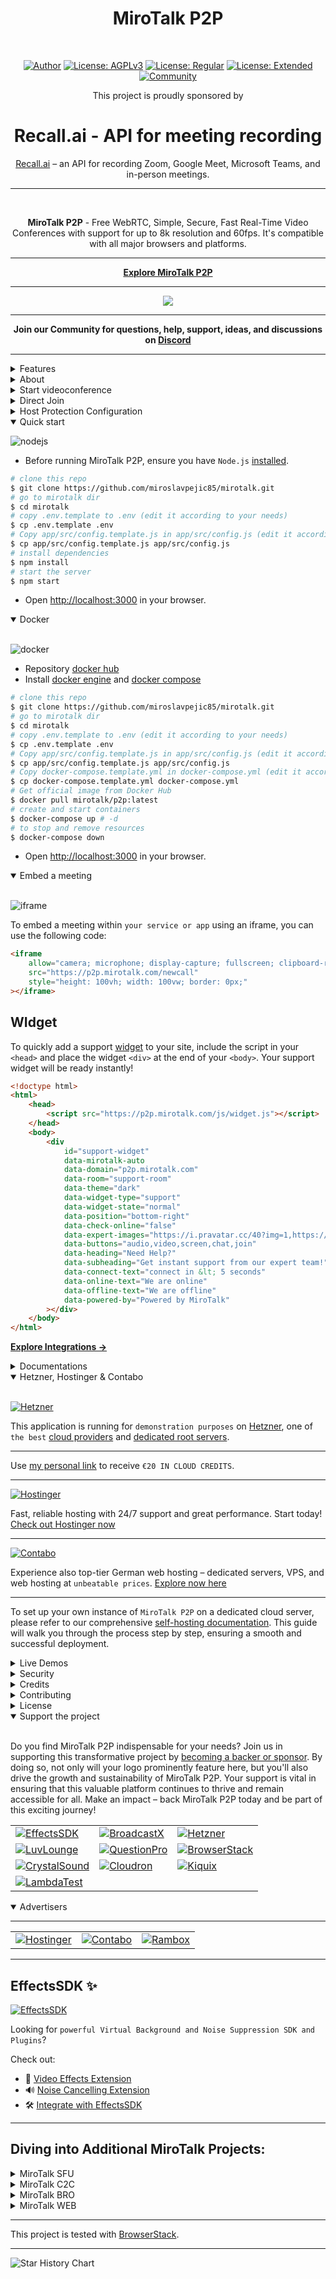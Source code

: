<h1 align="center">MiroTalk P2P</h1>

<br />

<div align="center">

<a href="https://www.linkedin.com/in/miroslav-pejic-976a07101/">![Author](https://img.shields.io/badge/Author-Miroslav_Pejic-brightgreen.svg)</a>
<a href="https://choosealicense.com/licenses/agpl-3.0/">![License: AGPLv3](https://img.shields.io/badge/License-AGPLv3_Open_Surce-blue.svg)</a>
<a href="https://codecanyon.net/item/mirotalk-p2p-webrtc-realtime-video-conferences/38376661">![License: Regular](https://img.shields.io/badge/License-Regular_Private_Use-lightblue.svg)</a>
<a href="https://codecanyon.net/item/mirotalk-p2p-webrtc-realtime-video-conferences/38376661">![License: Extended](https://img.shields.io/badge/License-Extended_Commercial_Use-darkgreen.svg)</a>
<a href="https://discord.gg/rgGYfeYW3N">![Community](https://img.shields.io/badge/Community-forum-pink.svg)</a>

This project is proudly sponsored by

</div>

<h1 align=center>Recall.ai - API for meeting recording</h1>
<p align="center">
    <a href="https://recall.ai/?utm_source=mirotalkp2p&utm_medium=sponsorship">Recall.ai</a> – an API for recording Zoom, Google Meet, Microsoft Teams, and in-person meetings.
</p>

<hr />

<br />

<p align="center">
<strong>MiroTalk P2P</strong> - Free WebRTC, Simple, Secure, Fast Real-Time Video Conferences with support for up to 8k resolution and 60fps. It's compatible with all major browsers and platforms.
</p>

<hr/>

<p align="center">
    <strong><a href="https://p2p.mirotalk.com">Explore MiroTalk P2P</a></strong>
</p>

<hr />

<p align="center">
    <a href="https://p2p.mirotalk.com"><img src="public/images/mirotalk-header.gif"></a>
</p>

<hr />

<strong>
    <p align="center">
        Join our Community for questions, help, support, ideas, and discussions on <a href='https://discord.gg/rgGYfeYW3N'>Discord</a>
    </p>
</strong>

<hr />

<details>
<summary>Features</summary>

<br/>

- Is `100% Free` - `Open Source under (AGPLv3)` - `Self Hosted` and [PWA](https://en.wikipedia.org/wiki/Progressive_web_application)!
- No downloads, plugins, or logins required – completely browser-based.
- Unlimited conference rooms with no time limitations.
- Translated into 133 languages.
- Support for the OpenID Connect (OIDC) authentication layer.
- Host protection to prevent unauthorized access.
- User auth to prevent unauthorized access.
- Room password protection.
- JWT.io securely manages credentials for host configurations and user authentication, enhancing security and streamlining processes.
- Compatible with desktop and mobile devices.
- Optimized mobile room URL sharing.
- Webcam streaming with front and rear camera support for mobile devices.
- Crystal-clear audio streaming with speaking detection and volume indicators.
- Screen sharing for presentations.
- File sharing with drag-and-drop support.
- Choose your audio input, output, and video source.
- Supports video quality up to 8K and 60 FPS.
- Supports advance Video/Document Picture-in-Picture (PiP) offering a more streamlined and flexible viewing experience.
- Record your screen, audio, and video.
- Snapshot video frames and save them as PNG images.
- Chat with an Emoji Picker for expressing feelings, private messages, Markdown support, and conversation saving.
- ChatGPT (powered by OpenAI) for answering questions, providing information, and connecting users to relevant resources.
- Speech recognition for sending spoken messages.
- Push-to-talk functionality, similar to a walkie-talkie.
- Advanced collaborative whiteboard for teachers.
- Real-time sharing of YouTube embed videos, video files (MP4, WebM, OGG), and audio files (MP3).
- Full-screen mode with one-click video element zooming and pin/unpin.
- Customizable UI themes.
- Right-click options on video elements for additional controls.
- Direct peer-to-peer connections for low-latency communication through WebRTC.
- Supports [REST API](app/api/README.md) (Application Programming Interface).
- Integration with [Mattermost](https://mattermost.com/) for enhanced communication.
- Integration with [Slack](https://api.slack.com/apps/) for enhanced communication.
- Utilizes [Sentry](https://sentry.io/) for error reporting.
- And much more...

</details>

<details>
<summary>About</summary>

<br>

- [Presentation](https://www.canva.com/design/DAE693uLOIU/view)
- [Video Overview](https://www.youtube.com/watch?v=_IVn2aINYww)

</details>

<details>
<summary>Start videoconference</summary>

<br/>

1. `Open` [MiroTalk P2P](https://p2p.mirotalk.com/newcall) or [alternative link](https://mirotalk.up.railway.app/newcall).
2. `Choose` a room name and click **Join Room**.
3. `Grant` camera and microphone access.
4. `Share` the room URL and wait for participants to join the video conference.

</details>

<details>
<summary>Direct Join</summary>

<br/>

- You can `directly join a room` by using links like:
- https://p2p.mirotalk.com/join?room=test&name=mirotalk&avatar=0&audio=0&video=0&screen=0&chat=0&hide=0&notify=0
- https://mirotalk.up.railway.app/join?room=test&name=mirotalk&avatar=0&audio=0&video=0&screen=0&chat=0&hide=0&notify=0

    | Params | Type    | Description     |
    | ------ | ------- | --------------- |
    | room   | string  | Room Id         |
    | name   | string  | User name       |
    | avatar | Mixed   | User avatar     |
    | audio  | boolean | Audio stream    |
    | video  | boolean | Video stream    |
    | screen | boolean | Screen stream   |
    | chat.  | boolean | Chat            |
    | hide   | boolean | Hide myself     |
    | notify | boolean | Welcome message |
    | token  | string  | jwt token       |

> **Note**
>
> The `token` parameter are optional when either `HOST_PROTECTED` or `HOST_USER_AUTH` is set to `true` in the `.env` file. The valid list of users is defined in the `HOST_USERS` configuration.

</details>

<details>
<summary>Host Protection Configuration</summary>

<br/>

When [host protection](https://docs.mirotalk.com/mirotalk-p2p/host-protection/) or host user auth is enabled, the host/users must provide a valid username and password as specified in the `.env` file.

| Params           | Value                                                                            | Description                                                                            |
| ---------------- | -------------------------------------------------------------------------------- | -------------------------------------------------------------------------------------- |
| `HOST_PROTECTED` | `true` if protection is enabled, `false` if not (default false)                  | Requires the host to provide a valid username and password during room initialization. |
| `HOST_USER_AUTH` | `true` if user authentication is required, `false` if not (default false).       | Determines whether host authentication is required.                                    |
| `HOST_USERS`     | JSON array with user objects: `{"username": "username", "password": "password"}` | List of valid host users with their credentials.                                       |

</details>

<details open>
<summary>Quick start</summary>

![nodejs](public/images/nodejs.png)

- Before running MiroTalk P2P, ensure you have `Node.js` [installed](https://nodejs.org/en/download).

```bash
# clone this repo
$ git clone https://github.com/miroslavpejic85/mirotalk.git
# go to mirotalk dir
$ cd mirotalk
# copy .env.template to .env (edit it according to your needs)
$ cp .env.template .env
# Copy app/src/config.template.js in app/src/config.js (edit it according to your needs)
$ cp app/src/config.template.js app/src/config.js
# install dependencies
$ npm install
# start the server
$ npm start
```

- Open [http://localhost:3000](http://localhost:3000) in your browser.

</details>

<details open>
<summary>Docker</summary>

<br/>

![docker](public/images/docker.png)

- Repository [docker hub](https://hub.docker.com/r/mirotalk/p2p)
- Install [docker engine](https://docs.docker.com/engine/install/) and [docker compose](https://docs.docker.com/compose/install/)

```bash
# clone this repo
$ git clone https://github.com/miroslavpejic85/mirotalk.git
# go to mirotalk dir
$ cd mirotalk
# copy .env.template to .env (edit it according to your needs)
$ cp .env.template .env
# Copy app/src/config.template.js in app/src/config.js (edit it according to your needs)
$ cp app/src/config.template.js app/src/config.js
# Copy docker-compose.template.yml in docker-compose.yml (edit it according to your needs)
$ cp docker-compose.template.yml docker-compose.yml
# Get official image from Docker Hub
$ docker pull mirotalk/p2p:latest
# create and start containers
$ docker-compose up # -d
# to stop and remove resources
$ docker-compose down
```

- Open [http://localhost:3000](http://localhost:3000) in your browser.

</details>

<details open>
<summary>Embed a meeting</summary>

<br/>

![iframe](public/images/iframe.png)

To embed a meeting within `your service or app` using an iframe, you can use the following code:

```html
<iframe
    allow="camera; microphone; display-capture; fullscreen; clipboard-read; clipboard-write; web-share; autoplay"
    src="https://p2p.mirotalk.com/newcall"
    style="height: 100vh; width: 100vw; border: 0px;"
></iframe>
```

## WIdget

To quickly add a support [widget](https://codepen.io/Miroslav-Pejic/pen/Byowjvb) to your site, include the script in your `<head>` and place the widget `<div>` at the end of your `<body>`. Your support widget will be ready instantly!

```html
<!doctype html>
<html>
    <head>
        <script src="https://p2p.mirotalk.com/js/widget.js"></script>
    </head>
    <body>
        <div
            id="support-widget"
            data-mirotalk-auto
            data-domain="p2p.mirotalk.com"
            data-room="support-room"
            data-theme="dark"
            data-widget-type="support"
            data-widget-state="normal"
            data-position="bottom-right"
            data-check-online="false"
            data-expert-images="https://i.pravatar.cc/40?img=1,https://i.pravatar.cc/40?img=2,https://i.pravatar.cc/40?img=3"
            data-buttons="audio,video,screen,chat,join"
            data-heading="Need Help?"
            data-subheading="Get instant support from our expert team!"
            data-connect-text="connect in &lt; 5 seconds"
            data-online-text="We are online"
            data-offline-text="We are offline"
            data-powered-by="Powered by MiroTalk"
        ></div>
    </body>
</html>
```

**[Explore Integrations →](https://docs.mirotalk.com/mirotalk-p2p/integration/)**

</details>

<details>
<summary>Documentations</summary>

<br>

- `Ngrok/HTTPS:` You can start a video conference directly from your local PC and make it accessible from any device outside your network by following [these instructions](docs/ngrok.md), or expose it directly on [HTTPS](app/ssl/README.md).

- `Stun/Turn:` Install your own [Stun & Turn](https://docs.mirotalk.com/coturn/stun-turn/) by following [this instructions](./docs/coturn.md).

- `Self-hosting:` For `self-hosting MiroTalk P2P` on your own dedicated server, please refer to [this comprehensive guide](docs/self-hosting.md). It will provide you with all the necessary instructions to get your MiroTalk P2P instance up and running smoothly.

- `Rest API:` The [API documentation](https://docs.mirotalk.com/mirotalk-p2p/api/) uses [swagger](https://swagger.io/) at http://localhost:3000/api/v1/docs. Or check it out on [live](https://p2p.mirotalk.com/api/v1/docs).

### 1. Stats Endpoint (Get server statistics)

```bash
curl -X GET "http://localhost:3000/api/v1/stats" -H "authorization: mirotalkp2p_default_secret" -H "Content-Type: application/json"
curl -X GET "https://p2p.mirotalk.com/api/v1/stats" -H "authorization: mirotalkp2p_default_secret" -H "Content-Type: application/json"
curl -X GET "https://mirotalk.up.railway.app/api/v1/stats" -H "authorization: mirotalkp2p_default_secret" -H "Content-Type: application/json"
```

### 2. Meetings Endpoint (Get active meetings)

```bash
curl -X GET "http://localhost:3000/api/v1/meetings" -H "authorization: mirotalkp2p_default_secret" -H "Content-Type: application/json"
curl -X GET "https://p2p.mirotalk.com/api/v1/meetings" -H "authorization: mirotalkp2p_default_secret" -H "Content-Type: application/json"
curl -X GET "https://mirotalk.up.railway.app/api/v1/meetings" -H "authorization: mirotalkp2p_default_secret" -H "Content-Type: application/json"
```

### 3. Create Meeting

```bash
curl -X POST "http://localhost:3000/api/v1/meeting" -H "authorization: mirotalkp2p_default_secret" -H "Content-Type: application/json"
curl -X POST "https://p2p.mirotalk.com/api/v1/meeting" -H "authorization: mirotalkp2p_default_secret" -H "Content-Type: application/json"
curl -X POST "https://mirotalk.up.railway.app/api/v1/meeting" -H "authorization: mirotalkp2p_default_secret" -H "Content-Type: application/json"
```

### 4. Join Meeting (Basic)

```bash
curl -X POST "http://localhost:3000/api/v1/join" -H "authorization: mirotalkp2p_default_secret" -H "Content-Type: application/json" --data '{"room":"test","name":"mirotalk","avatar":false,"audio":true,"video":true,"screen":false,"chat":false,"hide":false,"notify":true}'
curl -X POST "https://p2p.mirotalk.com/api/v1/join" -H "authorization: mirotalkp2p_default_secret" -H "Content-Type: application/json" --data '{"room":"test","name":"mirotalk","avatar":false,"audio":true,"video":true,"screen":false,"chat":false,"hide":false,"notify":true}'
curl -X POST "https://mirotalk.up.railway.app/api/v1/join" -H "authorization: mirotalkp2p_default_secret" -H "Content-Type: application/json" --data '{"room":"test","name":"mirotalk","avatar":false,"audio":true,"video":true,"screen":false,"chat":false,"hide":false,"notify":true}'
```

### 5. Join Meeting with Token

```bash
curl -X POST "http://localhost:3000/api/v1/join" -H "authorization: mirotalkp2p_default_secret" -H "Content-Type: application/json" --data '{"room":"test","name":"mirotalk","audio":true,"video":true,"screen":false,"chat":false,"hide":false,"notify":true,"token":{"username":"username","password":"password","presenter":true,"expire":"1h"}}'
curl -X POST "https://p2p.mirotalk.com/api/v1/join" -H "authorization: mirotalkp2p_default_secret" -H "Content-Type: application/json" --data '{"room":"test","name":"mirotalk","audio":true,"video":true,"screen":false,"chat":false,"hide":false,"notify":true,"token":{"username":"username","password":"password","presenter":true,"expire":"1h"}}'
curl -X POST "https://mirotalk.up.railway.app/api/v1/join" -H "authorization: mirotalkp2p_default_secret" -H "Content-Type: application/json" --data '{"room":"test","name":"mirotalk","audio":true,"video":true,"screen":false,"chat":false,"hide":false,"notify":true,"token":{"username":"username","password":"password","presenter":true,"expire":"1h"}}'
```

### 6. Generate Token

```bash
curl -X POST "http://localhost:3000/api/v1/token" -H "authorization: mirotalkp2p_default_secret" -H "Content-Type: application/json" --data '{"username":"username","password":"password","presenter":true,"expire":"1h"}'
curl -X POST "https://p2p.mirotalk.com/api/v1/token" -H "authorization: mirotalkp2p_default_secret" -H "Content-Type: application/json" --data '{"username":"username","password":"password","presenter":true,"expire":"1h"}'
curl -X POST "https://mirotalk.up.railway.app/api/v1/token" -H "authorization: mirotalkp2p_default_secret" -H "Content-Type: application/json" --data '{"username":"username","password":"password","presenter":true,"expire":"1h"}'
```

These commands should now work correctly with the MiroTalk P2P

</details>

<details open>
<summary>Hetzner, Hostinger & Contabo</summary>

<br/>

[![Hetzner](public/sponsors/Hetzner.png)](https://hetzner.cloud/?ref=XdRifCzCK3bn)

This application is running for `demonstration purposes` on [Hetzner](https://www.hetzner.com/), one of `the best` [cloud providers](https://www.hetzner.com/cloud) and [dedicated root servers](https://www.hetzner.com/dedicated-rootserver).

---

Use [my personal link](https://hetzner.cloud/?ref=XdRifCzCK3bn) to receive `€⁠20 IN CLOUD CREDITS`.

---

[![Hostinger](public/advertisers/HostingerLogo.png)](https://hostinger.com/?REFERRALCODE=MIROTALK)

Fast, reliable hosting with 24/7 support and great performance. Start today! [Check out Hostinger now](https://hostinger.com/?REFERRALCODE=MIROTALK)

---

[![Contabo](public/advertisers/ContaboLogo.png)](https://www.dpbolvw.net/click-101027391-14462707)

Experience also top-tier German web hosting – dedicated servers, VPS, and web hosting at `unbeatable prices`. [Explore now here](https://www.dpbolvw.net/click-101027391-14462707)

---

To set up your own instance of `MiroTalk P2P` on a dedicated cloud server, please refer to our comprehensive [self-hosting documentation](https://docs.mirotalk.com/mirotalk-p2p/self-hosting/). This guide will walk you through the process step by step, ensuring a smooth and successful deployment.

</details>

<details>
<summary>Live Demos</summary>

<br/>

<a target="_blank" href="https://p2p.mirotalk.com"><img src="public/sponsors/Hetzner.png" style="width: 220px;"></a>

https://p2p.mirotalk.com

[![hetzner-qr](public/images/mirotalk-hetzner-qr.png)](https://p2p.mirotalk.com)

<br>

<a target="_blank" href="https://railway.app/new/template/mirotalk?referralCode=mirotalk"><img src="https://railway.app/button.svg" style="width: 220px;"></a>

https://mirotalk.up.railway.app

[![railway-qr](public/images/mirotalk-railway-qr.png)](https://mirotalk.up.railway.app)

</details>

<details>
<summary>Security</summary>

<br/>

For `Security` concerning, please follow [this documentation](./SECURITY.md).

</details>

<details>
<summary>Credits</summary>

<br/>

- ianramzy (html [template](https://cruip.com/demos/neon/))
- vasanthv (webrtc-logic)
- fabric.js (whiteboard)

</details>

<details>
<summary>Contributing</summary>

<br/>

- Contributions are welcome and greatly appreciated!
- Just run before `npm run lint`

</details>

<details>
<summary>License</summary>

<br/>

[![AGPLv3](public/images/AGPLv3.png)](LICENSE)

MiroTalk P2P is free and open-source under the terms of AGPLv3 (GNU Affero General Public License v3.0). Please `respect the license conditions`, In particular `modifications need to be free as well and made available to the public`. Get a quick overview of the license at [Choose an open source license](https://choosealicense.com/licenses/agpl-3.0/).

To obtain a [MiroTalk P2P license](https://docs.mirotalk.com/license/licensing-options/) with terms different from the AGPLv3, you can conveniently make your [purchase on CodeCanyon](https://codecanyon.net/item/mirotalk-p2p-webrtc-realtime-video-conferences/38376661). This allows you to tailor the licensing conditions to better suit your specific requirements.

</details>

<details open>
<summary>Support the project</summary>

<br/>

Do you find MiroTalk P2P indispensable for your needs? Join us in supporting this transformative project by [becoming a backer or sponsor](https://github.com/sponsors/miroslavpejic85). By doing so, not only will your logo prominently feature here, but you'll also drive the growth and sustainability of MiroTalk P2P. Your support is vital in ensuring that this valuable platform continues to thrive and remain accessible for all. Make an impact – back MiroTalk P2P today and be part of this exciting journey!

|                                                                                                                           |                                                                                |                                                                                        |
| ------------------------------------------------------------------------------------------------------------------------- | ------------------------------------------------------------------------------ | -------------------------------------------------------------------------------------- |
| [![EffectsSDK](public/sponsors/EffectsSDK.png)](https://effectssdk.ai/)                                                   | [![BroadcastX](public/sponsors/BroadcastX.png)](https://broadcastx.de/)        | [![Hetzner](public/sponsors/HetznerLogo.png)](https://hetzner.cloud/?ref=XdRifCzCK3bn) |
| [![LuvLounge](public/sponsors/LuvLounge.png)](https://luvlounge.ca)                                                       | [![QuestionPro](public/sponsors/QuestionPro.png)](https://www.questionpro.com) | [![BrowserStack](public/sponsors/BrowserStack.png)](https://www.browserstack.com)      |
| [![CrystalSound](public/sponsors/CrystalSound.png)](https://crystalsound.ai)                                              | [![Cloudron](public/sponsors/Cloudron.png)](https://cloudron.io)               | [![Kiquix](public/sponsors/KiquixLogo.png)](https://kiquix.com)                        |
| [![LambdaTest](public/sponsors/LambdaTest.png)](https://lambdatest.com/pricing?coupon=QURFODlQUk9NT1RFUg==&refid=1149848) |                                                                                |                                                                                        |

</details>

<details open>
<summary>Advertisers</summary>

---

|                                                                                                |                                                                                                |                                                                                 |
| ---------------------------------------------------------------------------------------------- | ---------------------------------------------------------------------------------------------- | ------------------------------------------------------------------------------- |
| [![Hostinger](public/advertisers/Hostinger.png)](https://hostinger.com/?REFERRALCODE=MIROTALK) | [![Contabo](public/advertisers/Contabo.png)](https://www.dpbolvw.net/click-101027391-14462707) | [![Rambox](public/advertisers/RamboxLogo.png)](https://rambox.app?via=mirotalk) |

---

</details>

## EffectsSDK ✨

[![EffectsSDK](public/sponsors/EffectsSDK.png)](https://effectssdk.ai/)

Looking for `powerful Virtual Background and Noise Suppression SDK and Plugins`?

Check out:

- 🎥 [Video Effects Extension](https://chromewebstore.google.com/detail/effetti-webcam-ai-+-regis/iedbphhbpflhgpihkcceocomcdnemcbj)
- 🔊 [Noise Cancelling Extension](https://chromewebstore.google.com/detail/noise-cancelling-app/njmhcidcdbaannpafjdljminaigdgolj)
- 🛠️ [Integrate with EffectsSDK](https://github.com/EffectsSDK)

---

## Diving into Additional MiroTalk Projects:

<details>
<summary>MiroTalk SFU</summary>

<br>

Try also [MiroTalk SFU](https://github.com/miroslavpejic85/mirotalksfu) `selective forwarding unit` real-time video conferences, optimized for large groups. `Unlimited time, unlimited concurrent rooms` each having 8+ participants, up to ~ 100 per single CPU.

</details>

<details>
<summary>MiroTalk C2C</summary>

<br>

Try also [MiroTalk C2C](https://github.com/miroslavpejic85/mirotalkc2c) `peer to peer` real-time video conferences, optimized for cam 2 cam. `Unlimited time, unlimited concurrent rooms` each having 2 participants.

</details>

<details>
<summary>MiroTalk BRO</summary>

<br>

Try also [MiroTalk BRO](https://github.com/miroslavpejic85/mirotalkbro) `Live broadcast` (peer to peer) live video, audio and screen stream to all connected users (viewers). `Unlimited time, unlimited concurrent rooms` each having a broadcast and many viewers.

</details>

<details>
<summary>MiroTalk WEB</summary>

<br>

Try also [MiroTalk WEB](https://github.com/miroslavpejic85/mirotalkwebrtc) a platform that allows for the management of an `unlimited number of users`. Each user must register with their email, username, and password, after which they gain access to their `personal dashboard`. Within the dashboard, users can `manage their rooms and schedule meetings` using the desired version of MiroTalk on a specified date and time. Invitations to these meetings can be sent via email, shared through the web browser, or sent via SMS.

</details>

---

This project is tested with [BrowserStack](https://www.browserstack.com).

---

![Star History Chart](https://app.repohistory.com/api/svg?repo=miroslavpejic85/mirotalk&type=Date&background=0D1117&color=62C3F8)
